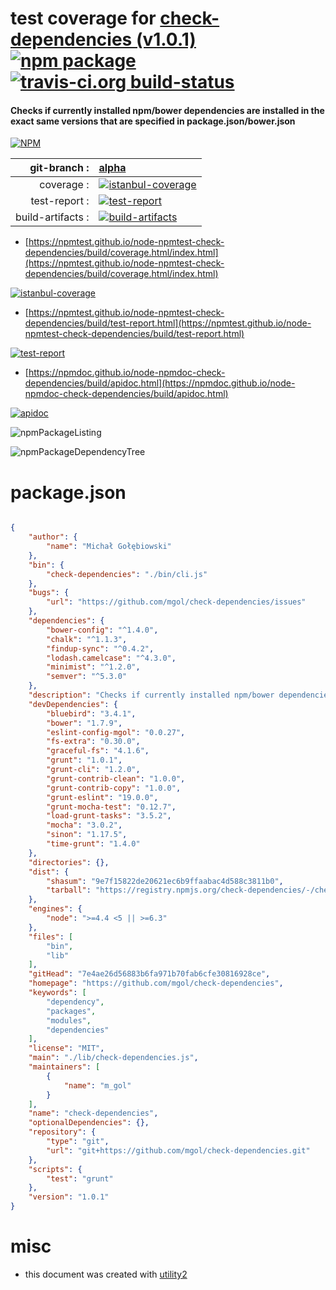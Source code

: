 # test coverage for  [check-dependencies (v1.0.1)](https://github.com/mgol/check-dependencies)  [![npm package](https://img.shields.io/npm/v/npmtest-check-dependencies.svg?style=flat-square)](https://www.npmjs.org/package/npmtest-check-dependencies) [![travis-ci.org build-status](https://api.travis-ci.org/npmtest/node-npmtest-check-dependencies.svg)](https://travis-ci.org/npmtest/node-npmtest-check-dependencies)
#### Checks if currently installed npm/bower dependencies are installed in the exact same versions that are specified in package.json/bower.json

[![NPM](https://nodei.co/npm/check-dependencies.png?downloads=true&downloadRank=true&stars=true)](https://www.npmjs.com/package/check-dependencies)

| git-branch : | [alpha](https://github.com/npmtest/node-npmtest-check-dependencies/tree/alpha)|
|--:|:--|
| coverage : | [![istanbul-coverage](https://npmtest.github.io/node-npmtest-check-dependencies/build/coverage.badge.svg)](https://npmtest.github.io/node-npmtest-check-dependencies/build/coverage.html/index.html)|
| test-report : | [![test-report](https://npmtest.github.io/node-npmtest-check-dependencies/build/test-report.badge.svg)](https://npmtest.github.io/node-npmtest-check-dependencies/build/test-report.html)|
| build-artifacts : | [![build-artifacts](https://npmtest.github.io/node-npmtest-check-dependencies/glyphicons_144_folder_open.png)](https://github.com/npmtest/node-npmtest-check-dependencies/tree/gh-pages/build)|

- [https://npmtest.github.io/node-npmtest-check-dependencies/build/coverage.html/index.html](https://npmtest.github.io/node-npmtest-check-dependencies/build/coverage.html/index.html)

[![istanbul-coverage](https://npmtest.github.io/node-npmtest-check-dependencies/build/screenCapture.buildCi.browser.%252Ftmp%252Fbuild%252Fcoverage.lib.html.png)](https://npmtest.github.io/node-npmtest-check-dependencies/build/coverage.html/index.html)

- [https://npmtest.github.io/node-npmtest-check-dependencies/build/test-report.html](https://npmtest.github.io/node-npmtest-check-dependencies/build/test-report.html)

[![test-report](https://npmtest.github.io/node-npmtest-check-dependencies/build/screenCapture.buildCi.browser.%252Ftmp%252Fbuild%252Ftest-report.html.png)](https://npmtest.github.io/node-npmtest-check-dependencies/build/test-report.html)

- [https://npmdoc.github.io/node-npmdoc-check-dependencies/build/apidoc.html](https://npmdoc.github.io/node-npmdoc-check-dependencies/build/apidoc.html)

[![apidoc](https://npmdoc.github.io/node-npmdoc-check-dependencies/build/screenCapture.buildCi.browser.%252Ftmp%252Fbuild%252Fapidoc.html.png)](https://npmdoc.github.io/node-npmdoc-check-dependencies/build/apidoc.html)

![npmPackageListing](https://npmtest.github.io/node-npmtest-check-dependencies/build/screenCapture.npmPackageListing.svg)

![npmPackageDependencyTree](https://npmtest.github.io/node-npmtest-check-dependencies/build/screenCapture.npmPackageDependencyTree.svg)



# package.json

```json

{
    "author": {
        "name": "Michał Gołębiowski"
    },
    "bin": {
        "check-dependencies": "./bin/cli.js"
    },
    "bugs": {
        "url": "https://github.com/mgol/check-dependencies/issues"
    },
    "dependencies": {
        "bower-config": "^1.4.0",
        "chalk": "^1.1.3",
        "findup-sync": "^0.4.2",
        "lodash.camelcase": "^4.3.0",
        "minimist": "^1.2.0",
        "semver": "^5.3.0"
    },
    "description": "Checks if currently installed npm/bower dependencies are installed in the exact same versions that are specified in package.json/bower.json",
    "devDependencies": {
        "bluebird": "3.4.1",
        "bower": "1.7.9",
        "eslint-config-mgol": "0.0.27",
        "fs-extra": "0.30.0",
        "graceful-fs": "4.1.6",
        "grunt": "1.0.1",
        "grunt-cli": "1.2.0",
        "grunt-contrib-clean": "1.0.0",
        "grunt-contrib-copy": "1.0.0",
        "grunt-eslint": "19.0.0",
        "grunt-mocha-test": "0.12.7",
        "load-grunt-tasks": "3.5.2",
        "mocha": "3.0.2",
        "sinon": "1.17.5",
        "time-grunt": "1.4.0"
    },
    "directories": {},
    "dist": {
        "shasum": "9e7f15822de20621ec6b9ffaabac4d588c3811b0",
        "tarball": "https://registry.npmjs.org/check-dependencies/-/check-dependencies-1.0.1.tgz"
    },
    "engines": {
        "node": ">=4.4 <5 || >=6.3"
    },
    "files": [
        "bin",
        "lib"
    ],
    "gitHead": "7e4ae26d56883b6fa971b70fab6cfe30816928ce",
    "homepage": "https://github.com/mgol/check-dependencies",
    "keywords": [
        "dependency",
        "packages",
        "modules",
        "dependencies"
    ],
    "license": "MIT",
    "main": "./lib/check-dependencies.js",
    "maintainers": [
        {
            "name": "m_gol"
        }
    ],
    "name": "check-dependencies",
    "optionalDependencies": {},
    "repository": {
        "type": "git",
        "url": "git+https://github.com/mgol/check-dependencies.git"
    },
    "scripts": {
        "test": "grunt"
    },
    "version": "1.0.1"
}
```



# misc
- this document was created with [utility2](https://github.com/kaizhu256/node-utility2)
